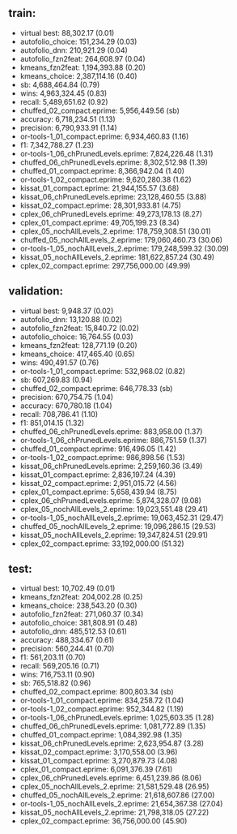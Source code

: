 ## train:
- virtual best: 88,302.17 (0.01)
- autofolio_choice: 151,234.29 (0.03)
- autofolio_dnn: 210,921.29 (0.04)
- autofolio_fzn2feat: 264,608.97 (0.04)
- kmeans_fzn2feat: 1,194,393.88 (0.20)
- kmeans_choice: 2,387,114.16 (0.40)
- sb: 4,688,464.84 (0.79)
- wins: 4,963,324.45 (0.83)
- recall: 5,489,651.62 (0.92)
- chuffed_02_compact.eprime: 5,956,449.56 (sb)
- accuracy: 6,718,234.51 (1.13)
- precision: 6,790,933.91 (1.14)
- or-tools-1_01_compact.eprime: 6,934,460.83 (1.16)
- f1: 7,342,788.27 (1.23)
- or-tools-1_06_chPrunedLevels.eprime: 7,824,226.48 (1.31)
- chuffed_06_chPrunedLevels.eprime: 8,302,512.98 (1.39)
- chuffed_01_compact.eprime: 8,366,942.04 (1.40)
- or-tools-1_02_compact.eprime: 9,620,280.38 (1.62)
- kissat_01_compact.eprime: 21,944,155.57 (3.68)
- kissat_06_chPrunedLevels.eprime: 23,128,460.55 (3.88)
- kissat_02_compact.eprime: 28,301,933.81 (4.75)
- cplex_06_chPrunedLevels.eprime: 49,273,178.13 (8.27)
- cplex_01_compact.eprime: 49,705,199.23 (8.34)
- cplex_05_nochAllLevels_2.eprime: 178,759,308.51 (30.01)
- chuffed_05_nochAllLevels_2.eprime: 179,060,460.73 (30.06)
- or-tools-1_05_nochAllLevels_2.eprime: 179,248,599.32 (30.09)
- kissat_05_nochAllLevels_2.eprime: 181,622,857.24 (30.49)
- cplex_02_compact.eprime: 297,756,000.00 (49.99)
## validation:
- virtual best: 9,948.37 (0.02)
- autofolio_dnn: 13,120.88 (0.02)
- autofolio_fzn2feat: 15,840.72 (0.02)
- autofolio_choice: 16,764.55 (0.03)
- kmeans_fzn2feat: 128,771.19 (0.20)
- kmeans_choice: 417,465.40 (0.65)
- wins: 490,491.57 (0.76)
- or-tools-1_01_compact.eprime: 532,968.02 (0.82)
- sb: 607,269.83 (0.94)
- chuffed_02_compact.eprime: 646,778.33 (sb)
- precision: 670,754.75 (1.04)
- accuracy: 670,780.18 (1.04)
- recall: 708,786.41 (1.10)
- f1: 851,014.15 (1.32)
- chuffed_06_chPrunedLevels.eprime: 883,958.00 (1.37)
- or-tools-1_06_chPrunedLevels.eprime: 886,751.59 (1.37)
- chuffed_01_compact.eprime: 916,496.05 (1.42)
- or-tools-1_02_compact.eprime: 986,898.56 (1.53)
- kissat_06_chPrunedLevels.eprime: 2,259,160.36 (3.49)
- kissat_01_compact.eprime: 2,836,197.24 (4.39)
- kissat_02_compact.eprime: 2,951,015.72 (4.56)
- cplex_01_compact.eprime: 5,658,439.94 (8.75)
- cplex_06_chPrunedLevels.eprime: 5,874,328.07 (9.08)
- cplex_05_nochAllLevels_2.eprime: 19,023,551.48 (29.41)
- or-tools-1_05_nochAllLevels_2.eprime: 19,063,452.31 (29.47)
- chuffed_05_nochAllLevels_2.eprime: 19,096,286.15 (29.53)
- kissat_05_nochAllLevels_2.eprime: 19,347,824.51 (29.91)
- cplex_02_compact.eprime: 33,192,000.00 (51.32)
## test:
- virtual best: 10,702.49 (0.01)
- kmeans_fzn2feat: 204,002.28 (0.25)
- kmeans_choice: 238,543.20 (0.30)
- autofolio_fzn2feat: 271,060.37 (0.34)
- autofolio_choice: 381,808.91 (0.48)
- autofolio_dnn: 485,512.53 (0.61)
- accuracy: 488,334.67 (0.61)
- precision: 560,244.41 (0.70)
- f1: 561,203.11 (0.70)
- recall: 569,205.16 (0.71)
- wins: 716,753.11 (0.90)
- sb: 765,518.82 (0.96)
- chuffed_02_compact.eprime: 800,803.34 (sb)
- or-tools-1_01_compact.eprime: 834,258.72 (1.04)
- or-tools-1_02_compact.eprime: 952,344.82 (1.19)
- or-tools-1_06_chPrunedLevels.eprime: 1,025,603.35 (1.28)
- chuffed_06_chPrunedLevels.eprime: 1,081,772.89 (1.35)
- chuffed_01_compact.eprime: 1,084,392.98 (1.35)
- kissat_06_chPrunedLevels.eprime: 2,623,954.87 (3.28)
- kissat_02_compact.eprime: 3,170,558.00 (3.96)
- kissat_01_compact.eprime: 3,270,879.73 (4.08)
- cplex_01_compact.eprime: 6,091,376.39 (7.61)
- cplex_06_chPrunedLevels.eprime: 6,451,239.86 (8.06)
- cplex_05_nochAllLevels_2.eprime: 21,581,529.48 (26.95)
- chuffed_05_nochAllLevels_2.eprime: 21,618,607.86 (27.00)
- or-tools-1_05_nochAllLevels_2.eprime: 21,654,367.38 (27.04)
- kissat_05_nochAllLevels_2.eprime: 21,798,318.05 (27.22)
- cplex_02_compact.eprime: 36,756,000.00 (45.90)
